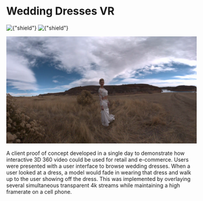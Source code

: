 # Wedding Dresses VR
![{"shield"}](https://img.shields.io/badge/Engine-Unity-red.svg)
![{"shield"}](https://img.shields.io/badge/Platform-Google%20Daydream-blue.svg)

![Photo of a model showing off her wedding dress.{"square-framed"}](/img/project/weddingdresses.png)

A client proof of concept developed in a single day to demonstrate how interactive 3D 360 video could be used for retail and e-commerce. Users were presented with a user interface to browse wedding dresses. When a user looked at a dress, a model would fade in wearing that dress and walk up to the user showing off the dress. This was implemented by overlaying several simultaneous transparent 4k streams while maintaining a high framerate on a cell phone.
